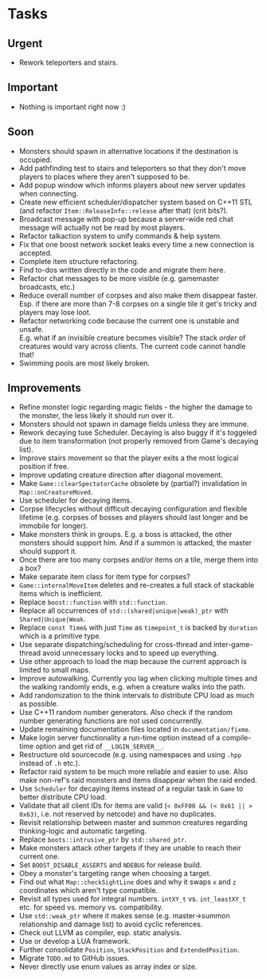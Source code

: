 Tasks
=====

Urgent
------

- Rework teleporters and stairs.


Important
---------

- Nothing is important right now :)


Soon
----

- Monsters should spawn in alternative locations if the destination is occupied.
- Add pathfinding test to stairs and teleporters so that they don't move players to places where they aren't supposed to be.
- Add popup window which informs players about new server updates when connecting.
- Create new efficient scheduler/dispatcher system based on C++11 STL (and refactor `Item::ReleaseInfo::release` after that) (crit bits?).
- Broadcast message with pop-up because a server-wide red chat message will actually not be read by most players.
- Refactor talkaction system to unify commands & help system.
- Fix that one boost network socket leaks every time a new connection is accepted.
- Complete item structure refactoring.
- Find to-dos written directly in the code and migrate them here.
- Refactor chat messages to be more visible (e.g. gamemaster broadcasts, etc.)
- Reduce overall number of corpses and also make them disappear faster. Esp. if there are more than 7-8 corpses on a single tile it get's tricky and players may lose loot.
- Refactor networking code because the current one is unstable and unsafe.  
  E.g. what if an invisible creature becomes visible? The stack *order* of creatures would vary across clients. The current code cannot handle that!
- Swimming pools are most likely broken.


Improvements
------------

- Refine monster logic regarding magic fields - the higher the damage to the monster, the less likely it should run over it.
- Monsters should not spawn in damage fields unless they are immune.
- Rework decaying tuse Scheduler. Decaying is also buggy if it's toggeled due to item transformation (not properly removed from Game's decaying list).
- Improve stairs movement so that the player exits a the most logical position if free.
- Improve updating creature direction after diagonal movement.
- Make `Game::clearSpectatorCache` obsolete by (partial?) invalidation in `Map::onCreatureMoved`.
- Use scheduler for decaying items.
- Corpse lifecycles without difficult decaying configuration and flexible lifetime (e.g. corpses of bosses and players should last longer and be immobile for longer).
- Make monsters think in groups. E.g. a boss is attacked, the other monsters should support him. 
  And if a summon is attacked, the master should support it.
- Once there are too many corpses and/or items on a tile, merge them into a box?
- Make separate item class for item type for corpses?
- `Game::internalMoveItem` deletes and re-creates a full stack of stackable items which is inefficient. 
- Replace `boost::function` with `std::function`.
- Replace all occurrences of `std::(shared|unique|weak)_ptr` with `Shared|Unique|Weak`.
- Replace `const Time&` with just `Time` as `timepoint_t` is backed by `duration` which is a primitive type. 
- Use separate dispatching/scheduling for cross-thread and inter-game-thread avoid unnecessary locks and to speed up everything.
- Use other approach to load the map because the current approach is limited to small maps.
- Improve autowalking. Currently you lag when clicking multiple times and the walking randomly ends, e.g. when a creature walks into the path.
- Add randomization to the think intervals to distribute CPU load as much as possible.
- Use C++11 random number generators. Also check if the random number generating functions are not used concurrently.
- Update remaining documentation files located in `documentation/fixme`.
- Make login server functionality a run-time option instead of a compile-time option and get rid of `__LOGIN_SERVER__`.
- Restructure old sourcecode (e.g. using namespaces and using `.hpp` instead of `.h` etc.).
- Refactor raid system to be much more reliable and easier to use. Also make non-ref's raid monsters and items disappear when the raid ended.
- Use `Scheduler` for decaying items instead of a regular task in `Game` to better distribute CPU load.
- Validate that all client IDs for items are valid (`< 0xFF00 && (< 0x61 || > 0x63)`, i.e. not reserved by netcode) and have no duplicates.
- Revisit relationship between master and summon creatures regarding thinking-logic and automatic targeting.
- Replace `boots::intrusive_ptr` by `std::shared_ptr`.
- Make monsters attack other targets if they are unable to reach their current one.
- Set `BOOST_DISABLE_ASSERTS` and `NDEBUG` for release build.
- Obey a monster's targeting range when choosing a target.
- Find out what `Map::checkSightLine` does and why it swaps `x` and `z` coordinates which aren't type compatible.
- Revisit all types used for integral numbers. `intXY_t` vs. `int_leastXY_t` etc. for speed vs. memory vs. compatibility.
- Use `std::weak_ptr` where it makes sense (e.g. master->summon relationship and damage list) to avoid cyclic references.
- Check out LLVM as compiler, esp. static analysis.
- Use or develop a LUA framework.
- Further consolidate `Position`, `StackPosition` and `ExtendedPosition`.
- Migrate `TODO.md` to GitHub issues.
- Never directly use enum values as array index or size. 
